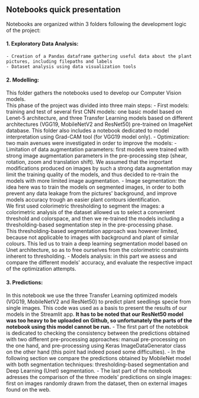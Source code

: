 ## Notebooks quick presentation

Notebooks are organized within 3 folders following the development logic of the project:

#### 1. Exploratory Data Analysis:

    - Creation of a Pandas dataframe gathering useful data about the plant pictures, including filepaths and labels
    - Dataset analysis using data visualization tools
    
#### 2. Modelling:
This folder gathers the notebooks used to develop our Computer Vision models.  
This phase of the project was divided into three main steps:
    - First models: training and test of several first CNN models: one basic model based on Lenet-5 architecture, and three Transfer Learning models based on different architectures (VGG19, MobileNetV2 and ResNet50) pre-trained on ImageNet database. This folder also includes a notebook dedicated to model interpretation using Grad-CAM tool (for VGG19 model only).
    -  Optimization: two main avenues were investigated in order to improve the models:
        - Limitation of data augmentation parameters: first models were trained with strong image augmentation parameters in the pre-processing step (shear, rotation, zoom and translation shift). We assumed that the important modifications produced on images by such a strong data augmentation may limit the training quality of the models, and thus decided to re-train the models with more limited image augmentation.
        - Image segmentation: the idea here was to train the models on segmented images, in order to both prevent any data leakage from the pictures' background, and improve models accuracy trough an easier plant contours identification.  
        We first used colorimetric thresholding to segment the images: a colorimetric analysis of the dataset allowed us to select a convenient threshold and colorspace, and then we re-trained the models including a thresholding-based segmentation step in the pre-processing phase.  
        This thresholding-based segmentation approach was however limited, because not applicable to images with background and plant of similar colours. This led us to train a deep learning segmentation model based on Unet architecture, so as to free ourselves from the colorimetric constraints inherent to thresholding.
    - Models analysis: in this part we assess and compare the different models' accuracy, and evaluate the respective impact of the optimization attempts.

#### 3. Predictions:
In this notebook we use the three Transfer Learning optimized models (VGG19, MobileNetV2 and ResNet50) to predict plant seedlings specie from single images. This code was used as a basis to present the results of our models in the Streamlit app. **It has to be noted that our ResNet50 model was too heavy to be uploaded on Github, so unfortunately  the parts of the notebook using this model cannot be run.**
    - The first part of the notebbok is dedicated to checking the consistency between the predictions obtained with two different pre-processing approaches: manual pre-processing on the one hand, and pre-processing using Keras ImageDataGenerator class on the other hand (this point had indeed posed some difficulties).
    - In the following section we compare the predictions obtained by MobileNet model with both segmentation techniques: thresholding-based segmentation and Deep Learning (Unet) segmentation.
    - The last part of the notebook adresses the comparison of the three models' predictions on single images: first on images randomly drawn from the dataset, then on external images found on the web.
        

